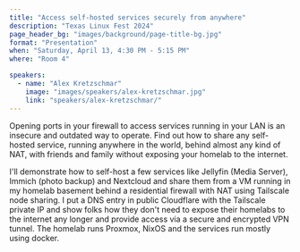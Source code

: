 ```yaml
---
title: "Access self-hosted services securely from anywhere"
description: "Texas Linux Fest 2024"
page_header_bg: "images/background/page-title-bg.jpg"
format: "Presentation"
when: "Saturday, April 13, 4:30 PM - 5:15 PM"
where: "Room 4"

speakers:
  - name: "Alex Kretzschmar"
    image: "images/speakers/alex-kretzschmar.jpg"
    link: "speakers/alex-kretzschmar/"
---
```


Opening ports in your firewall to access services running in your LAN is an
insecure and outdated way to operate. Find out how to share any self-hosted
service, running anywhere in the world, behind almost any kind of NAT, with
friends and family without exposing your homelab to the internet.

I'll demonstrate how to self-host a few services like Jellyfin (Media Server),
Immich (photo backup) and Nextcloud and share them from a VM running in my
homelab basement behind a residential firewall with NAT using Tailscale node
sharing. I put a DNS entry in public Cloudflare with the Tailscale private IP
and show folks how they don't need to expose their homelabs to the internet any
longer and provide access via a secure and encrypted VPN tunnel. The homelab
runs Proxmox, NixOS and the services run mostly using docker.
